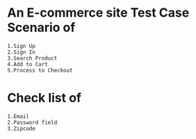 # An E-commerce site Test Case Scenario of
    1.Sign Up
    2.Sign In
    3.Search Product
    4.Add to Cart
    5.Process to Checkout
# Check list of 
    1.Email
    2.Password field
    3.Zipcode
